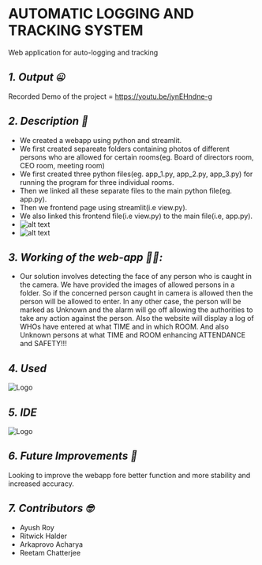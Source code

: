 # AUTOMATIC LOGGING AND TRACKING SYSTEM
Web application for auto-logging and tracking
## *1. Output :zipper_mouth_face:*
Recorded Demo of the project = https://youtu.be/jynEHndne-g<br/>

## *2. Description :thinking:*
  - We created a webapp using python and streamlit.<br/>
  - We first created separeate folders containing photos of different persons who are allowed for certain rooms(eg. Board of directors room, CEO room, meeting room)
  - We first created three python files(eg. app_1.py, app_2.py, app_3.py) for running the program for three individual rooms. <br/>
  - Then we linked all these separate files to the main python file(eg. app.py).<br/>
  - Then we frontend page using streamlit(i.e view.py).<br/> 
  - We also linked this frontend file(i.e view.py) to the main file(i.e, app.py).<br/>
  - ![alt text](https://github.com/SilencerTeam/Silencer/blob/main/result/Screenshot%20(1040).png)<br/>
  - ![alt text](https://github.com/SilencerTeam/Silencer/blob/main/result/2022-02-13%20(4).png)
  
  
 ## *3. Working of the web-app 🧑‍🎓:*
   - Our solution involves detecting the face of any person who is caught in the camera. We have provided the images of allowed persons in a folder. So if the concerned person caught in camera is allowed then the person will be allowed to enter. In any other case, the person will be marked as Unknown and the alarm will go off allowing the authorities to take any action against the person. Also the website will display a log of WHOs have entered at what TIME and in which ROOM. And also Unknown persons at what TIME and ROOM enhancing ATTENDANCE and SAFETY!!!

 ## *4. Used*
 ![Logo](https://img.shields.io/badge/Python-FFD43B?style=for-the-badge&logo=python&logoColor=darkgreen)
 ## *5. IDE*
 ![Logo](https://img.shields.io/badge/Visual_Studio-5C2D91?style=for-the-badge&logo=visual%20studio&logoColor=white)
 ## *6. Future Improvements :raised_eyebrow:*
 Looking to improve the webapp fore better function and more stability and increased accuracy.
 ## *7. Contributors :nerd_face:*
  - Ayush Roy<br/>
  - Ritwick Halder<br/>
  - Arkaprovo Acharya<br/>
  - Reetam Chatterjee
